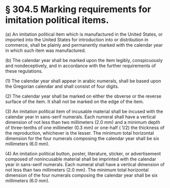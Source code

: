 # § 304.5   Marking requirements for imitation political items.

(a) An imitation political item which is manufactured in the United States, or imported into the United States for introduction into or distribution in commerce, shall be plainly and permanently marked with the calendar year in which such item was manufactured.


(b) The calendar year shall be marked upon the item legibly, conspicuously and nondeceptively, and in accordance with the further requirements of these regulations.


(1) The calendar year shall appear in arabic numerals, shall be based upon the Gregorian calendar and shall consist of four digits.


(2) The calendar year shall be marked on either the obverse or the reverse surface of the item. It shall not be marked on the edge of the item.


(3) An imitation political item of incusable material shall be incused with the calendar year in sans-serif numerals. Each numeral shall have a vertical dimension of not less than two millimeters (2.0 mm) and a minimum depth of three-tenths of one millimeter (0.3 mm) or one-half (
1/2) the thickness of the reproduction, whichever is the lesser. The minimum total horizontal dimension for the four numerals composing the calendar year shall be six millimeters (6.0 mm).


(4) An imitation political button, poster, literature, sticker, or advertisement composed of nonincusable material shall be imprinted with the calendar year in sans-serif numerals. Each numeral shall have a vertical dimension of not less than two millimeters (2.0 mm). The minimum total horizontal dimension of the four numerals composing the calendar year shall be six millimeters (6.0 mm).




